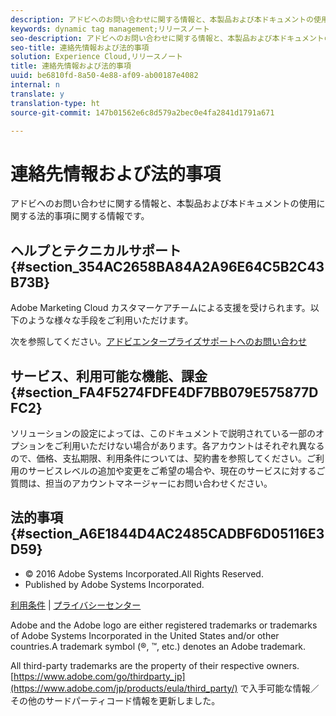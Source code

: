 ```yaml
---
description: アドビへのお問い合わせに関する情報と、本製品および本ドキュメントの使用に関する法的事項に関する情報です。
keywords: dynamic tag management;リリースノート
seo-description: アドビへのお問い合わせに関する情報と、本製品および本ドキュメントの使用に関する法的事項に関する情報です。
seo-title: 連絡先情報および法的事項
solution: Experience Cloud,リリースノート
title: 連絡先情報および法的事項
uuid: be6810fd-8a50-4e88-af09-ab00187e4082
internal: n
translate: y
translation-type: ht
source-git-commit: 147b01562e6c8d579a2bec0e4fa2841d1791a671

---
```



# 連絡先情報および法的事項

アドビへのお問い合わせに関する情報と、本製品および本ドキュメントの使用に関する法的事項に関する情報です。


## ヘルプとテクニカルサポート {#section_354AC2658BA84A2A96E64C5B2C43B73B}

Adobe Marketing Cloud カスタマーケアチームによる支援を受けられます。以下のような様々な手段をご利用いただけます。

次を参照してください。[アドビエンタープライズサポートへのお問い合わせ](https://helpx.adobe.com/contact/enterprise-support.ec.html)

## サービス、利用可能な機能、課金 {#section_FA4F5274FDFE4DF7BB079E575877DFC2}

ソリューションの設定によっては、このドキュメントで説明されている一部のオプションをご利用いただけない場合があります。各アカウントはそれぞれ異なるので、価格、支払期限、利用条件については、契約書を参照してください。ご利用のサービスレベルの追加や変更をご希望の場合や、現在のサービスに対するご質問は、担当のアカウントマネージャーにお問い合わせください。

<!--
## Feedback {#section_8154D6D712054220A90D85FA8E92933E}
Adobe Systems welcome any suggestions or feedback regarding this solution. You can add enhancement ideas and suggestions for the Analytics suite to our [Customer Idea Exchange](https://my.omniture.com/login/?r=%2Fp%2Fsuite%2Fcurrent%2Findex.html%3Fa%3DIdeasExchange.Redirect%26redirectreason%3Dnotregistered%26referer%3Dhttp%253A%252F%252Fideas.omniture.com%252Ft5%252FAdobe-Idea-Exchange-for-Omniture%252Fidb-p%252FIdeaExchange3). -->

## 法的事項{#section_A6E1844D4AC2485CADBF6D05116E3D59}


<ul class="simplelist"> 
 <li> © 2016 Adobe Systems Incorporated.All Rights Reserved. </li> 
 <li> Published by Adobe Systems Incorporated. </li> 
</ul>

[利用条件](https://www.adobe.com/go/marketingcloud_terms_of_use_jp) | [プライバシーセンター](https://www.adobe.com/jp/privacy/policy.html)

Adobe and the Adobe logo are either registered trademarks or trademarks of Adobe Systems Incorporated in the United States and/or other countries.A trademark symbol (®, ™, etc.) denotes an Adobe trademark.

All third-party trademarks are the property of their respective owners.[https://www.adobe.com/go/thirdparty_jp](https://www.adobe.com/jp/products/eula/third_party/) で入手可能な情報／その他のサードパーティコード情報を更新しました。
